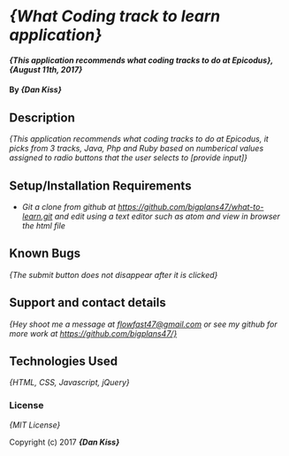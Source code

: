 # _{What Coding track to learn application}_

#### _{This application recommends what coding tracks to do at Epicodus}, {August 11th, 2017}_

#### By _**{Dan Kiss}**_

## Description

_{This application recommends what coding tracks to do at Epicodus, it picks from 3 tracks, Java, Php and Ruby based on numberical values assigned to radio buttons that the user selects to [provide input]}_

## Setup/Installation Requirements

* _Git a clone from github at https://github.com/bigplans47/what-to-learn.git and edit using a text editor such as atom and view in browser the html file_

## Known Bugs

_{The submit button does not disappear after it is clicked}_

## Support and contact details

_{Hey shoot me a message at flowfast47@gmail.com or see my github for more work at https://github.com/bigplans47/}_

## Technologies Used

_{HTML, CSS, Javascript, jQuery}_

### License

*{MIT License}*

Copyright (c) 2017 **_{Dan Kiss}_**
